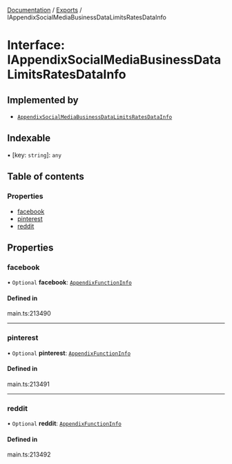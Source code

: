 [Documentation](../README.md) / [Exports](../modules.md) / IAppendixSocialMediaBusinessDataLimitsRatesDataInfo

# Interface: IAppendixSocialMediaBusinessDataLimitsRatesDataInfo

## Implemented by

- [`AppendixSocialMediaBusinessDataLimitsRatesDataInfo`](../classes/AppendixSocialMediaBusinessDataLimitsRatesDataInfo.md)

## Indexable

▪ [key: `string`]: `any`

## Table of contents

### Properties

- [facebook](IAppendixSocialMediaBusinessDataLimitsRatesDataInfo.md#facebook)
- [pinterest](IAppendixSocialMediaBusinessDataLimitsRatesDataInfo.md#pinterest)
- [reddit](IAppendixSocialMediaBusinessDataLimitsRatesDataInfo.md#reddit)

## Properties

### facebook

• `Optional` **facebook**: [`AppendixFunctionInfo`](../classes/AppendixFunctionInfo.md)

#### Defined in

main.ts:213490

___

### pinterest

• `Optional` **pinterest**: [`AppendixFunctionInfo`](../classes/AppendixFunctionInfo.md)

#### Defined in

main.ts:213491

___

### reddit

• `Optional` **reddit**: [`AppendixFunctionInfo`](../classes/AppendixFunctionInfo.md)

#### Defined in

main.ts:213492
